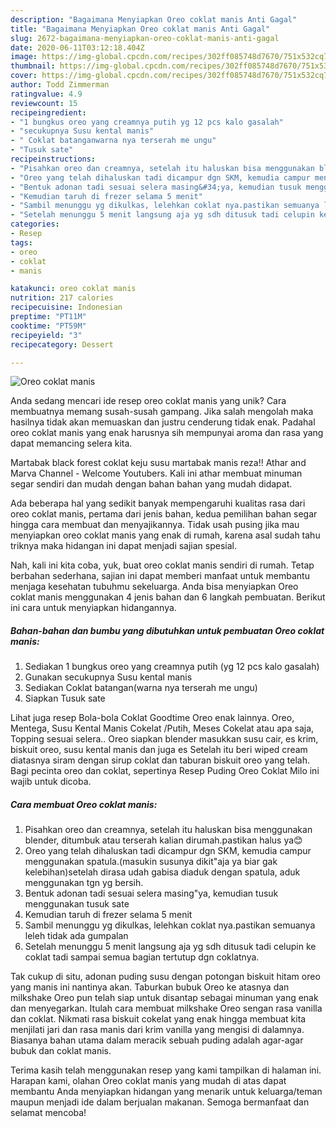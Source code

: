 ```yaml
---
description: "Bagaimana Menyiapkan Oreo coklat manis Anti Gagal"
title: "Bagaimana Menyiapkan Oreo coklat manis Anti Gagal"
slug: 2672-bagaimana-menyiapkan-oreo-coklat-manis-anti-gagal
date: 2020-06-11T03:12:18.404Z
image: https://img-global.cpcdn.com/recipes/302ff085748d7670/751x532cq70/oreo-coklat-manis-foto-resep-utama.jpg
thumbnail: https://img-global.cpcdn.com/recipes/302ff085748d7670/751x532cq70/oreo-coklat-manis-foto-resep-utama.jpg
cover: https://img-global.cpcdn.com/recipes/302ff085748d7670/751x532cq70/oreo-coklat-manis-foto-resep-utama.jpg
author: Todd Zimmerman
ratingvalue: 4.9
reviewcount: 15
recipeingredient:
- "1 bungkus oreo yang creamnya putih yg 12 pcs kalo gasalah"
- "secukupnya Susu kental manis"
- " Coklat batanganwarna nya terserah me ungu"
- "Tusuk sate"
recipeinstructions:
- "Pisahkan oreo dan creamnya, setelah itu haluskan bisa menggunakan blender, ditumbuk atau terserah kalian dirumah.pastikan halus ya😊"
- "Oreo yang telah dihaluskan tadi dicampur dgn SKM, kemudia campur menggunakan spatula.(masukin susunya dikit&#34;aja ya biar gak kelebihan)setelah dirasa udah gabisa diaduk dengan spatula, aduk menggunakan tgn yg bersih."
- "Bentuk adonan tadi sesuai selera masing&#34;ya, kemudian tusuk menggunakan tusuk sate"
- "Kemudian taruh di frezer selama 5 menit"
- "Sambil menunggu yg dikulkas, lelehkan coklat nya.pastikan semuanya leleh tidak ada gumpalan"
- "Setelah menunggu 5 menit langsung aja yg sdh ditusuk tadi celupin ke coklat tadi sampai semua bagian tertutup dgn coklatnya."
categories:
- Resep
tags:
- oreo
- coklat
- manis

katakunci: oreo coklat manis 
nutrition: 217 calories
recipecuisine: Indonesian
preptime: "PT11M"
cooktime: "PT59M"
recipeyield: "3"
recipecategory: Dessert

---
```



![Oreo coklat manis](https://img-global.cpcdn.com/recipes/302ff085748d7670/751x532cq70/oreo-coklat-manis-foto-resep-utama.jpg)

Anda sedang mencari ide resep oreo coklat manis yang unik? Cara membuatnya memang susah-susah gampang. Jika salah mengolah maka hasilnya tidak akan memuaskan dan justru cenderung tidak enak. Padahal oreo coklat manis yang enak harusnya sih mempunyai aroma dan rasa yang dapat memancing selera kita.

Martabak black forest coklat keju susu martabak manis reza!! Athar and Marva Channel - Welcome Youtubers. Kali ini athar membuat minuman segar sendiri dan mudah dengan bahan bahan yang mudah didapat.

Ada beberapa hal yang sedikit banyak mempengaruhi kualitas rasa dari oreo coklat manis, pertama dari jenis bahan, kedua pemilihan bahan segar hingga cara membuat dan menyajikannya. Tidak usah pusing jika mau menyiapkan oreo coklat manis yang enak di rumah, karena asal sudah tahu triknya maka hidangan ini dapat menjadi sajian spesial.


Nah, kali ini kita coba, yuk, buat oreo coklat manis sendiri di rumah. Tetap berbahan sederhana, sajian ini dapat memberi manfaat untuk membantu menjaga kesehatan tubuhmu sekeluarga. Anda bisa menyiapkan Oreo coklat manis menggunakan 4 jenis bahan dan 6 langkah pembuatan. Berikut ini cara untuk menyiapkan hidangannya.

<!--inarticleads1-->

##### Bahan-bahan dan bumbu yang dibutuhkan untuk pembuatan Oreo coklat manis:

1. Sediakan 1 bungkus oreo yang creamnya putih (yg 12 pcs kalo gasalah)
1. Gunakan secukupnya Susu kental manis
1. Sediakan  Coklat batangan(warna nya terserah me ungu)
1. Siapkan Tusuk sate


Lihat juga resep Bola-bola Coklat Goodtime Oreo enak lainnya. Oreo, Mentega, Susu Kental Manis Cokelat /Putih, Meses Cokelat atau apa saja, Topping sesuai selera.. Oreo siapkan blender masukkan susu cair, es krim, biskuit oreo, susu kental manis dan juga es Setelah itu beri wiped cream diatasnya siram dengan sirup coklat dan taburan biskuit oreo yang telah. Bagi pecinta oreo dan coklat, sepertinya Resep Puding Oreo Coklat Milo ini wajib untuk dicoba. 

<!--inarticleads2-->

##### Cara membuat Oreo coklat manis:

1. Pisahkan oreo dan creamnya, setelah itu haluskan bisa menggunakan blender, ditumbuk atau terserah kalian dirumah.pastikan halus ya😊
1. Oreo yang telah dihaluskan tadi dicampur dgn SKM, kemudia campur menggunakan spatula.(masukin susunya dikit&#34;aja ya biar gak kelebihan)setelah dirasa udah gabisa diaduk dengan spatula, aduk menggunakan tgn yg bersih.
1. Bentuk adonan tadi sesuai selera masing&#34;ya, kemudian tusuk menggunakan tusuk sate
1. Kemudian taruh di frezer selama 5 menit
1. Sambil menunggu yg dikulkas, lelehkan coklat nya.pastikan semuanya leleh tidak ada gumpalan
1. Setelah menunggu 5 menit langsung aja yg sdh ditusuk tadi celupin ke coklat tadi sampai semua bagian tertutup dgn coklatnya.


Tak cukup di situ, adonan puding susu dengan potongan biskuit hitam oreo yang manis ini nantinya akan. Taburkan bubuk Oreo ke atasnya dan milkshake Oreo pun telah siap untuk disantap sebagai minuman yang enak dan menyegarkan. Itulah cara membuat milkshake Oreo sengan rasa vanilla dan coklat. Nikmati rasa biskuit cokelat yang enak hingga membuat kita menjilati jari dan rasa manis dari krim vanilla yang mengisi di dalamnya. Biasanya bahan utama dalam meracik sebuah puding adalah agar-agar bubuk dan coklat manis. 

Terima kasih telah menggunakan resep yang kami tampilkan di halaman ini. Harapan kami, olahan Oreo coklat manis yang mudah di atas dapat membantu Anda menyiapkan hidangan yang menarik untuk keluarga/teman maupun menjadi ide dalam berjualan makanan. Semoga bermanfaat dan selamat mencoba!

